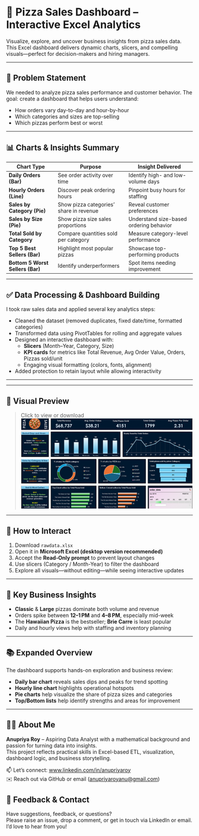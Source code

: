 # 🍕 Pizza Sales Dashboard – Interactive Excel Analytics

Visualize, explore, and uncover business insights from pizza sales data. This Excel dashboard delivers dynamic charts, slicers, and compelling visuals—perfect for decision-makers and hiring managers.

---

## 🔎 Problem Statement

We needed to analyze pizza sales performance and customer behavior. The goal: create a dashboard that helps users understand:

- How orders vary day-to-day and hour-by-hour  
- Which categories and sizes are top-selling  
- Which pizzas perform best or worst

---

## 📊 Charts & Insights Summary

| Chart Type                     | Purpose                                | Insight Delivered                        |
|-------------------------------|----------------------------------------|------------------------------------------|
| **Daily Orders (Bar)**        | See order activity over time           | Identify high- and low-volume days       |
| **Hourly Orders (Line)**      | Discover peak ordering hours           | Pinpoint busy hours for staffing         |
| **Sales by Category (Pie)**   | Show pizza categories’ share in revenue| Reveal customer preferences              |
| **Sales by Size (Pie)**       | Show pizza size sales proportions      | Understand size-based ordering behavior  |
| **Total Sold by Category**    | Compare quantities sold per category    | Measure category-level performance       |
| **Top 5 Best Sellers (Bar)**  | Highlight most popular pizzas          | Showcase top-performing products         |
| **Bottom 5 Worst Sellers (Bar)** | Identify underperformers              | Spot items needing improvement            |

---

## ✅ Data Processing & Dashboard Building

I took raw sales data and applied several key analytics steps:

- Cleaned the dataset (removed duplicates, fixed date/time, formatted categories)
- Transformed data using PivotTables for rolling and aggregate values
- Designed an interactive dashboard with:
  - **Slicers** (Month–Year, Category, Size)
  - **KPI cards** for metrics like Total Revenue, Avg Order Value, Orders, Pizzas sold/unit
  - Engaging visual formatting (colors, fonts, alignment)
- Added protection to retain layout while allowing interactivity

---

---

## 📸 Visual Preview

> Click to view or download  
> ![Dashboard Preview](Preview.png)

---

## 🚀 How to Interact

1. Download `rawdata.xlsx`
2. Open it in **Microsoft Excel (desktop version recommended)**
3. Accept the **Read‑Only prompt** to prevent layout changes
4. Use slicers (Category / Month-Year) to filter the dashboard
5. Explore all visuals—without editing—while seeing interactive updates

---

## 🌟 Key Business Insights

- **Classic** & **Large** pizzas dominate both volume and revenue  
- Orders spike between **12–1 PM** and **4–8 PM**, especially mid-week  
- The **Hawaiian Pizza** is the bestseller; **Brie Carre** is least popular  
- Daily and hourly views help with staffing and inventory planning  

---

## 📚 Expanded Overview

The dashboard supports hands-on exploration and business review:

- **Daily bar chart** reveals sales dips and peaks for trend spotting  
- **Hourly line chart** highlights operational hotspots  
- **Pie charts** help visualize the share of pizza sizes and categories  
- **Top/Bottom lists** help identify strengths and areas for improvement  

---

## 👩‍💻 About Me

**Anupriya Roy** – Aspiring Data Analyst with a mathematical background and passion for turning data into insights.  
This project reflects practical skills in Excel-based ETL, visualization, dashboard logic, and business storytelling.

📫 Let’s connect: www.linkedin.com/in/anupriyaroy  
✉️ Reach out via GitHub or email (anupriyaroyanu@gmail.com)

## 💬 Feedback & Contact

Have suggestions, feedback, or questions?  
Please raise an issue, drop a comment, or get in touch via LinkedIn or email.  
I’d love to hear from you!




